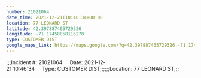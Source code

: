 ```yaml
---
number: 21021064
date_time: 2021-12-21T10:46:34+00:00
location: 77 LEONARD ST
latitude: 42.397887465729326
longitude: -71.17458858116278
type: CUSTOMER DIST
google_maps_link: https://maps.google.com/?q=42.397887465729326,-71.17458858116278
---
```


;;;Incident #: 21021064     Date: 2021‐12‐21 10:46:34     Type: CUSTOMER DIST;;;;;;Location: 77 LEONARD ST;;;
